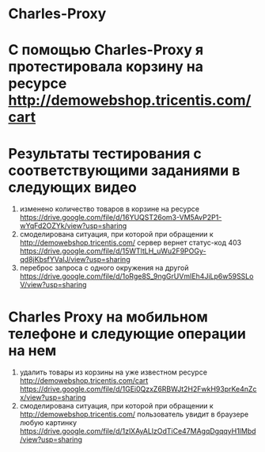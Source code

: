 # Charles-Proxy
# С помощью Charles-Proxy я протестировала корзину на ресурсе http://demowebshop.tricentis.com/cart
# Результаты тестирования с соответствующими заданиями в следующих видео
1. изменено количество товаров в корзине на ресурсе https://drive.google.com/file/d/16YUQST26om3-VM5AvP2P1-wYqFd2OZYk/view?usp=sharing
2. смоделирована ситуация, при которой при обращении к http://demowebshop.tricentis.com/ сервер вернет статус-код 403 https://drive.google.com/file/d/15WTltLH_uWu2F9POGy-qd8jKbsfYVaIJ/view?usp=sharing
3. переброс запроса с одного окружения на другой https://drive.google.com/file/d/1oRge8S_9ngGrUVmIEh4JiLp6w59SSLoV/view?usp=sharing
# Charles Proxy на мобильном телефоне и следующие операции на нем
1. удалить товары из корзины на уже известном ресурсе http://demowebshop.tricentis.com/cart https://drive.google.com/file/d/1GEi0QzxZ6RBWJt2H2FwkH93prKe4nZcx/view?usp=sharing
2. смоделирована ситуация, при которой при обращении к http://demowebshop.tricentis.com/ пользователь увидит в браузере любую картинку https://drive.google.com/file/d/1zlXAyALlzOdTiCe47MAgqDgqqyH1lMbd/view?usp=sharing
